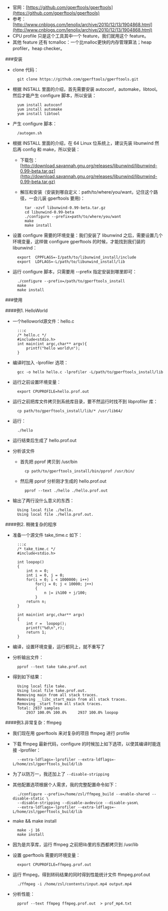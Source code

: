 * 官网：[https://github.com/gperftools/gperftools](https://github.com/gperftools/gperftools)
* 参考：[http://www.cnblogs.com/lenolix/archive/2010/12/13/1904868.html](http://www.cnblogs.com/lenolix/archive/2010/12/13/1904868.html)
* CPU profile 只是这个工具其中一个 feature，我们就用这个 feature。
* 其他 feature 还有 tcmalloc：一个比malloc更快的内存管理算法；heap profiler，heap checker。

###安装
* clone 代码：

		git clone https://github.com/gperftools/gperftools.git

* 根据 INSTALL 里面的介绍，首先需要安装 autoconf，automake，libtool。然后才能产生 configure 脚本，所以安装：

		yum install autoconf
		yum install automake
		yum install libtool

* 产生 configure 脚本：

		/autogen.sh

* 根据 INSTALL 里面的介绍，在 64 Linux 位系统上，建议先装 libunwind 然后再 config 和 make，所以安装：
	* 下载包：[http://download.savannah.gnu.org/releases/libunwind/libunwind-0.99-beta.tar.gz](http://download.savannah.gnu.org/releases/libunwind/libunwind-0.99-beta.tar.gz)
	* 解压和安装（安装到哪自定义：path/to/where/you/want，记住这个路径，一会儿装 gperftools 要用)：
			
			tar -xzvf libunwind-0.99-beta.tar.gz
			cd libunwind-0.99-beta
			./configure --prefix=path/to/where/you/want
			make
			make install

* 设置 configure 需要的环境变量：我们安装了 libunwind 之后，需要设置几个环境变量，这样做 configure gperftools 的时候，才能找到我们装的 libunwind：

		export  CPPFLAGS=-I/path/to/libunwind_install/include
		export  LDFLAGS=-L/path/to/libunwind_install/lib

* 运行 configure 脚本，只需要用 --prefix 指定安装到哪里即可：

		./configure --prefix=/path/to/gperftools_install
		make
		make install

###使用

####例1. HelloWorld
* 一个helloworld源文件：hello.c

		:::c
		/* hello.c */
		#include<stdio.h>
		int main(int argc,char** argv){
		    printf("hello world\n");
		}

* 编译时加入 -lprofiler 选项：

		gcc -o hello hello.c -lprofiler -L/path/to/gperftools_install/lib

* 运行之前设置环境变量：

		export CPUPROFILE=hello.prof.out

* 运行之前把库文件拷贝到系统库目录，要不然运行时找不到 libprofiler 库：

		cp path/to/gperftools_install/lib/* /usr/lib64/

* 运行：

		./hello

* 运行结束后生成了 hello.prof.out
* 分析该文件
	* 首先把 pprof 拷贝到 /usr/bin

			cp path/to/gperftools_install/bin/pprof /usr/bin/

	* 然后用 pprof 分析刚才生成的 hello.prof.out

			pprof --text ./hello ./hello.prof.out

* 输出了两行没什么意义的东西：

		Using local file ./hello.
		Using local file ./hello.prof.out.

####例2. 稍微复杂的程序
* 准备一个源文件 take_time.c 如下：

		:::c
		/* take_time.c */
		#include<stdio.h>
		
		int loopop()
		{
		    int n = 0;
		    int i = 0, j = 0;
		    for(i = 0; i < 1000000; i++)
		        for(j = 0; j < 10000; j++)
		        {
		            n |= i%100 + j/100;
		        }
		    return n;
		}
		
		int main(int argc,char** argv)
		{
		    int r =  loopop();
		    printf("%d\n",r);
		    return 1;
		}

* 编译，设置环境变量，运行都同上，就不重写了
* 分析输出文件：

		pprof --text take take.prof.out

* 得到如下结果：

		Using local file take.
		Using local file take.prof.out.
		Removing main from all stack traces.
		Removing __libc_start_main from all stack traces.
		Removing _start from all stack traces.
		Total: 2937 samples
		    2937 100.0% 100.0%     2937 100.0% loopop

####例3.非常复杂：ffmpeg
* 我们现在用 gperftools 来对复杂的项目 ffmpeg 进行 profile
* 下载 ffmpeg 最新代码，configure 的时候加上如下选项，以使其编译时能连接 -lprofiler：

		--extra-ldflags=-lprofiler --extra-ldflags=-L/home/zsl/gperftools_build/lib

* 为了以防万一，我还加上了 `--disable-stripping`

* 其他配置选项根据个人需求，我的完整配置命令如下：

		./configure --prefix=/home/zsl/ffmpeg_build --enable-shared --disable-static \
		--disable-stripping --disable-avdevice --disable-yasm\  
		--extra-ldflags=-lprofiler --extra-ldflags=-L/home/zsl/gperftools_build/lib 

* make && make install

		make -j 16
		make install

* 因为是共享库，运行 ffmpeg 之前把lib里的东西都拷贝到 /usr/lib
* 设置 gperftools 需要的环境变量：

		export CPUPROFILE=ffmpeg.prof.out

* 运行 ffmpeg，得到转码结果的同时得到性能统计文件 ffmpeg.prof.out

		./ffmpeg -i /home/zsl/contents/input.mp4 output.mp4

* 分析性能：

		pprof --text ffmpeg ffmpeg.prof.out  > prof_mp4.txt
